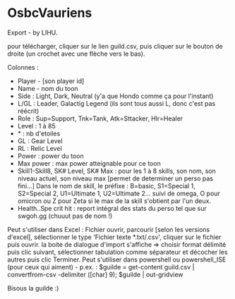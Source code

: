 # OsbcVauriens

Export - by LIHU.

pour télécharger, cliquer sur le lien guild.csv, puis cliquer sur le bouton de droite (un crochet avec une flèche vers le bas).

Colonnes :
- Player - \[son player id\]
- Name - nom du toon
- Side : Light, Dark, Neutral (y'a que Hondo comme ça pour l'instant)
- L/GL : Leader, Galactig Legend (ils sont tous aussi L, donc c'est pas réécrit)
- Role : Sup=Support, Tnk=Tank, Atk=Sttacker, Hlr=Healer
- Level : 1 à 85
- \* : nb d'etoiles
- GL : Gear Level
- RL : Relic Level
- Power : power du toon
- Max power : max power atteignable pour ce toon
- Skill1-Skill8, SK# Level, SK# Max : pour les 1 à 8 skills, son nom, son niveau actuel, son niveau max \[permet de determiner un perso pas fini...\]
  Dans le nom de skill, le préfixe : B=basic, S1=Special 1, S2=Special 2, U1=Ultimate 1, U2=Ultimate 2... suivi de omega, O pour omicron ou Z pour Zeta si le max de la skill s'obtient par l'un deux.
- Health..Spe crit hit : report intégral des stats du perso tel que sur swgoh.gg (chuuut pas de nom !)

Peut s'utiliser dans Excel : Fichier ouvrir, parcourir \[selon les versions d'excel\], sélectionner le type 'Fichier texte *.txt/.csv', cliquer sur le fichier puis ouvrir. la boite de dialogue d'import s'affiche => choisir format délimité puis clic suivant, sélectionner tabulation comme séparateur et décocher les autres puis clic Terminer.
Peut s'utiliser dans powershell ou powershell_ISE (pour ceux qui aiment) - p.ex. : $guilde = get-content guild.csv | convertfrom-csv -delimiter (\[char\] 9); $guilde | out-gridview

Bisous la guilde :)

